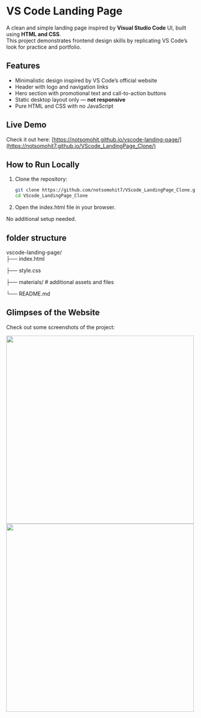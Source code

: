 # VS Code Landing Page

A clean and simple landing page inspired by **Visual Studio Code** UI, built using **HTML and CSS**.  
This project demonstrates frontend design skills by replicating VS Code’s look for practice and portfolio.

## Features

- Minimalistic design inspired by VS Code’s official website  
- Header with logo and navigation links  
- Hero section with promotional text and call-to-action buttons  
- Static desktop layout only — **not responsive**  
- Pure HTML and CSS with no JavaScript  

## Live Demo

Check it out here: [https://notsomohit.github.io/vscode-landing-page/](https://notsomohit7.github.io/VScode_LandingPage_Clone/)

## How to Run Locally

1. Clone the repository:  
   ```bash
   git clone https://github.com/notsomohit7/VScode_LandingPage_Clone.git
   cd VScode_LandingPage_Clone
   
2. Open the index.html file in your browser.

No additional setup needed.

## folder structure

vscode-landing-page/  
├── index.html

├── style.css

├── materials/         # additional assets and files

└── README.md

## Glimpses of the Website

Check out some screenshots of the project:

<p float="left">
  <img src="glimpses/1.png" width="500" />
  <img src="glimpses/2.png" width="500" />
</p>
